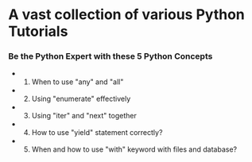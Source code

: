# A vast collection of various Python Tutorials #

### Be the Python Expert with these 5 Python Concepts ###
- 1. When to use "any" and "all"
- 2. Using "enumerate" effectively 
- 3. Using "iter" and "next" together 
- 4. How to use "yield" statement correctly? 
- 5. When and how to use "with" keyword with files and database?

